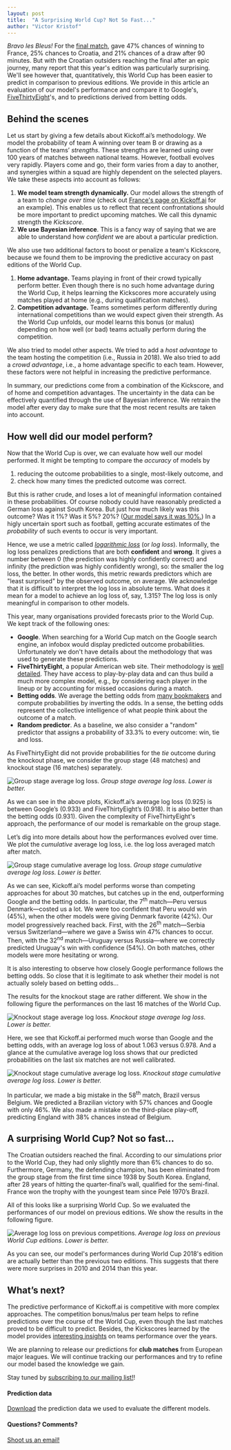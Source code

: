 ```yaml
---
layout: post
title:  "A Surprising World Cup? Not So Fast..."
author: "Victor Kristof"
---
```


*Bravo les Bleus!* For the [final match][final], gave 47% chances of winning to
France, 25% chances to Croatia, and 21% chances of a draw after 90 minutes. But
with the Croatian outsiders reaching the final after an epic journey, many
report that this year's edition was particularly surprising.  We'll see however
that, quantitatively, this World Cup has been easier to predict in comparison to
previous editions.  We provide in this article an evaluation of our model's
performance and compare it to Google's, [FiveThirtyEight][538]'s, and to
predictions derived from betting odds.

## Behind the scenes

Let us start by giving a few details about Kickoff.ai’s methodology. We model the
probability of team A winning over team B or drawing as a function of the teams’
*strengths*. These strengths are learned using over 100 years of matches
between national teams. However, football evolves very rapidly. Players come and
go, their form varies from a day to another, and synergies within a squad are
highly dependent on the selected players. We take these aspects into account as
follows:

1. **We model team strength dynamically.** Our model allows the strength of
   a team to *change over time* (check out [France's page on
   Kickoff.ai][kai-france] for an example).  This enables us to reflect that
   recent confrontations should be more important to predict upcoming matches.
   We call this dynamic strength the *Kickscore*.
2. **We use Bayesian inference**. This is a fancy way of saying that we are able
   to understand how *confident* we are about a particular prediction.

We also use two additional factors to boost or penalize a team's Kickscore,
because we found them to be improving the predictive accuracy on past editions
of the World Cup.

1. **Home advantage.** Teams playing in front of their crowd typically perform
   better. Even though there is no such home advantage during the World Cup, it
   helps learning the Kickscores more accurately using matches played at home
   (e.g., during qualification matches).
2. **Competition advantage.** Teams sometimes perform differently during
   international competitions than we would expect given their strength. As the
   World Cup unfolds, our model learns this bonus (or malus) depending on how
   well (or bad) teams actually perform during the competition.

We also tried to model other aspects. We tried to add a *host advantage* to the
team hosting the competition (i.e., Russia in 2018). We also tried to add
a *crowd advantage*, i.e., a home advantage specific to each team. However,
these factors were not helpful in increasing the predictive performance.

In summary, our predictions come from a combination of the Kickscore, and of
home and competition advantages. The uncertainty in the data can be effectively
quantified through the use of Bayesian inference. We retrain the model after
every day to make sure that the most recent results are taken into account.

## How well did our model perform?

Now that the World Cup is over, we can evaluate how well our model performed.
It might be tempting to compare the *accuracy* of models by

1. reducing the outcome probabilities to a single, most-likely outcome, and
2. check how many times the predicted outcome was correct.

But this is rather crude, and loses a lot of meaningful information contained in
these probabilities. Of course nobody could have reasonably predicted a German
loss against South Korea. But just how much likely was this outcome? Was it 1%?
Was it 5%? 20%? ([Our model says it was 10%.][korger]) In a higly uncertain
sport such as football, getting accurate estimates of the *probability* of such
events to occur is very important.

Hence, we use a metric called [*logarithmic loss*][quora-logloss] (or *log
loss*). Informally, the log loss penalizes predictions that are both
**confident** and **wrong**.  It gives a number between 0 (the prediction was
highly confidently correct) and infinity (the prediction was highly confidently
wrong), so: the smaller the log loss, the better. In other words, this metric
rewards predictors which are "least surprised" by the observed outcome, on
average. We acknowledge that it is difficult to interpret the log loss in
absolute terms. What does it mean for a model to achieve an log loss of, say,
1.315? The log loss is only meaningful in comparison to other models.

This year, many organisations provided forecasts prior to the World Cup. We kept
track of the following ones:

- **Google**. When searching for a World Cup match on the Google search engine,
  an infobox would display predicted outcome probabilities. Unfortunately we
  don't have details about the methodology that was used to generate these
  predictions.
- **FiveThirtyEight**, a popular American web site. Their methodology is [well
  detailed][538method]. They have access to play-by-play data and can thus
  build a much more complex model, e.g., by considering each player in the
  lineup or by accounting for missed occasions during a match.
- **Betting odds**. We average the betting odds from [many
  bookmakers][betting-odds] and compute probabilities by inverting the odds. In
  a sense, the betting odds represent the collective intelligence of what
  people think about the outcome of a match.
- **Random predictor**. As a baseline, we also consider a "random" predictor
  that assigns a probability of 33.3% to every outcome: win, tie and loss.

As FiveThirtyEight did not provide probabilities for the *tie* outcome during
the knockout phase, we consider the group stage (48 matches) and knockout stage
(16 matches) separately.

![Group stage average log loss.](/assets/posts/wc18-analysis/grp-bar.png)
_Group stage average log loss. Lower is better._

As we can see in the above plots, Kickoff.ai’s average log loss (0.925) is
between Google’s (0.933) and FiveThirtyEight’s (0.918). It is also better than
the betting odds (0.931). Given the complexity of FiveThirtyEight's approach,
the performance of our model is remarkable on the group stage.

Let’s dig into more details about how the performances evolved over time. We
plot the *cumulative* average log loss, i.e. the log loss averaged match after
match.

![Group stage cumulative average log loss.](/assets/posts/wc18-analysis/grp-cumavg.png)
_Group stage cumulative average log loss. Lower is better._

As we can see, Kickoff.ai’s model performs worse than competing approaches for
about 30 matches, but catches up in the end, outperforming Google and the
betting odds. In particular, the 7<sup>th</sup> match—Peru versus Denmark—costed
us a lot. We were too confident that Peru would win (45%), when the other models
were giving Denmark favorite (42%). Our model progressively reached back. First,
with the 26<sup>th</sup> match—Serbia versus Switzerland—where we gave a Swiss
win 47% chances to occur. Then, with the 32<sup>nd</sup> match—Uruguay versus
Russia—where we correctly predicted Uruguay's win with confidence (54%). On both
matches, other models were more hesitating or wrong.

It is also interesting to observe how closely Google performance follows the
betting odds. So close that it is legitimate to ask whether their model is not
actually solely based on betting odds...

The results for the knockout stage are rather different. We show in the
following figure the performances on the last 16 matches of the World Cup.

![Knockout stage average log loss.](/assets/posts/wc18-analysis/ko-bar.png)
_Knockout stage average log loss. Lower is better._

Here, we see that Kickoff.ai performed much worse than Google and the betting
odds, with an average log loss of about 1.063 versus 0.978. And a glance at the
cumulative average log loss shows that our predicted probabilities on the last
six matches are not well calibrated.

![Knockout stage cumulative average log loss.](/assets/posts/wc18-analysis/ko-cumavg.png)
_Knockout stage cumulative average log loss. Lower is better._

In particular, we made a big mistake in the 58<sup>th</sup> match, Brazil versus
Belgium. We predicted a Brazilian victory with 57% chances and Google with only
46%. We also made a mistake on the third-place play-off, predicting England
with 38% chances instead of Belgium.

## A surprising World Cup? Not so fast...

The Croatian outsiders reached the final. According to our simulations prior to
the World Cup, they had only slightly more than 6% chances to do so.
Furthermore, Germany, the defending champion, has been eliminated from the group
stage from the first time since 1938 by South Korea. England, after 28 years of
hitting the quarter-final’s wall, qualified for the semi-final. France won the
trophy with the youngest team since Pelé 1970’s Brazil.

All of this looks like a surprising World Cup. So we evaluated the performances
of our model on previous editions. We show the results in the following figure.

![Average log loss on previous competitions.](/assets/posts/wc18-analysis/previous.png)
_Average log loss on previous World Cup editions. Lower is better._

As you can see, our model's performances during World Cup 2018's edition are
actually better than the previous two editions. This suggests that there were
more surprises in 2010 and 2014 than this year.

## What’s next?

The predictive performance of Kickoff.ai is competitive with more complex
approaches. The competition bonus/malus per team helps to refine predictions
over the course of the World Cup, even though the last matches proved to be
difficult to predict. Besides, the Kickscores learned by the model provides
[interesting insights][teams] on teams performance over the years.

We are planning to release our predictions for **club matches** from European
major leagues. We will continue tracking our performances and try to refine our
model based the knowledge we gain.

Stay tuned by [subscribing to our mailing list!][mailchimp]!

#### Prediction data

[Download][data] the prediction data we used to evaluate the different models.

#### Questions? Comments?

[Shoot us an email!][email]

[final]: https://kickoff.ai/match/20236
[korger]: https://kickoff.ai/match/19067
[kai-france]: https://kickoff.ai/team/231
[quora-logloss]: https://www.quora.com/What-is-an-intuitive-explanation-for-the-log-loss-function
[538]: https://projects.fivethirtyeight.com/2018-world-cup-predictions/
[538method]:https://fivethirtyeight.com/features/how-our-2018-world-cup-predictions-work/
[betting-odds]:http://www.betexplorer.com/soccer/world/world-cup/results/?stage=OneVXSrp
[teams]: https://kickoff.ai/teams
[mailchimp]: http://eepurl.com/b5lQuP
[email]: mailto:info@kickoff.ai
[data]: /assets/data/wc2018-probabilities.csv

